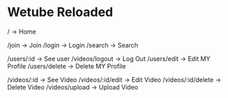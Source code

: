 # Wetube Reloaded

/ -> Home

/join -> Join
/login -> Login
/search -> Search

/users/:id -> See user
/videos/logout -> Log Out
/users/edit -> Edit MY Profile
/users/delete -> Delete MY Profile

/videos/:id -> See Video
/videos/:id/edit -> Edit Video
/videos/:id/delete -> Delete Video
/videos/upload -> Upload Video